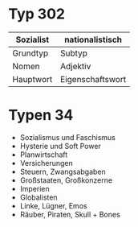 # Typ 302

Sozialist | nationalistisch
---|---
Grundtyp | Subtyp
Nomen | Adjektiv
Hauptwort | Eigenschaftswort

# Туреn 34

- Sozialismus und Faschismus
- Hysterie und Soft Power
- Planwirtschaft
- Versicherungen
- Steuern, Zwangsabgaben
- Großstaaten, Großkonzerne
- Imperien
- Globalisten
- Linke, Lügner, Emos
- Räuber, Piraten, Skull + Bones
